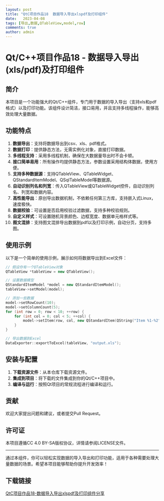 ```yaml
---
layout: post
title: "QtC项目作品18  数据导入导出xlspdf及打印组件"
date:   2023-04-08
tags: [导出,数据,QTableView,model,row]
comments: true
author: admin
---
```

# Qt/C++项目作品18 - 数据导入导出(xls/pdf)及打印组件

## 简介

本项目是一个功能强大的Qt/C++组件，专门用于数据的导入导出（支持xls和pdf格式）以及打印功能。该组件设计简洁，接口易用，并且支持多线程操作，能够高效处理大量数据。

## 功能特点

1. **数据导出**：支持将数据导出到csv、xls、pdf格式。
2. **数据打印**：提供静态方法，无需实例化对象，直接打印数据。
3. **多线程支持**：采用多线程机制，确保在大数据量导出时不会卡顿。
4. **接口简单易用**：所有操作均提供静态方法，参数设置采用结构体数据，使用方便。
5. **支持多种数据源**：支持QTableView、QTableWidget、QStandardItemModel、QSqlTableModel等数据源。
6. **自动识别列名和列宽**：传入QTableView或QTableWidget控件，自动识别列名、列宽和数据内容。
7. **高性能导出**：原创导出数据机制，不依赖任何第三方库，支持嵌入式Linux，速度极快。
8. **数据校验**：可设置是否启用校验过滤数据，支持多种校验规则。
9. **自定义样式**：可设置随机背景颜色、边框宽度、数据单元格样式等。
10. **图文混排**：支持图文混排导出数据到pdf以及打印示例，自动分页，支持多图。

## 使用示例

以下是一个简单的使用示例，展示如何将数据导出到Excel文件：

```cpp
// 假设你有一个QTableView对象
QTableView *tableView = new QTableView();

// 设置数据模型
QStandardItemModel *model = new QStandardItemModel();
tableView->setModel(model);

// 添加一些数据
model->setRowCount(10);
model->setColumnCount(5);
for (int row = 0; row < 10; ++row) {
    for (int col = 0; col < 5; ++col) {
        model->setItem(row, col, new QStandardItem(QString("Item %1-%2").arg(row).arg(col)));
    }
}

// 导出数据到Excel
DataExporter::exportToExcel(tableView, "output.xls");
```

## 安装与配置

1. **下载资源文件**：从本仓库下载资源文件。
2. **集成到项目**：将下载的文件集成到你的Qt/C++项目中。
3. **编译与运行**：按照Qt项目的常规流程进行编译和运行。

## 贡献

欢迎大家提出问题和建议，或者提交Pull Request。

## 许可证

本项目遵循CC 4.0 BY-SA版权协议，详情请参阅LICENSE文件。

---

通过本组件，你可以轻松实现数据的导入导出和打印功能，适用于各种需要处理大量数据的场景。希望本项目能够帮助你提升开发效率！

## 下载链接

[QtC项目作品18-数据导入导出xlspdf及打印组件分享](https://pan.quark.cn/s/ce99b29113c9)
